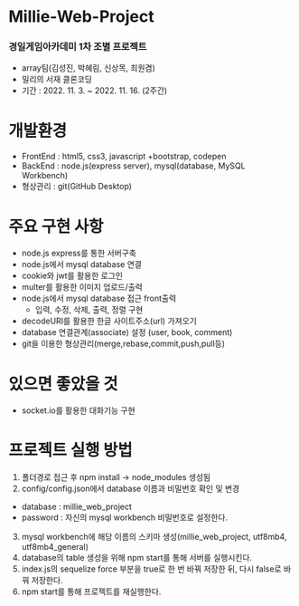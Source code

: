 # Millie-Web-Project
### 경일게임아카데미 1차 조별 프로젝트 ###
- array팀(김성진, 박혜림, 신상목, 최원겸)
- 밀리의 서재 클론코딩
- 기간 : 2022. 11. 3. ~ 2022. 11. 16. (2주간)

# 개발환경
- FrontEnd : html5, css3, javascript
	 +bootstrap, codepen
- BackEnd : node.js(express server), mysql(database, MySQL Workbench)
- 형상관리 : git(GitHub Desktop)

# 주요 구현 사항
- node.js express를 통한 서버구축
- node.js에서 mysql database 연결
- cookie와 jwt를 활용한 로그인
- multer를 활용한 이미지 업로드/출력
- node.js에서 mysql database 접근 front출력
  - 입력, 수정, 삭제, 출력, 정렬 구현
- decodeURI를 활용한 한글 사이트주소(url) 가져오기
- database 연결관계(associate) 설정
  (user, book, comment)
- git을 이용한 형상관리(merge,rebase,commit,push,pull등)

# 있으면 좋았을 것
- socket.io를 활용한 대화기능 구현

# 프로젝트 실행 방법
1. 폴더경로 접근 후 npm install -> node_modules 생성됨
2. config/config.json에서 database 이름과 비밀번호 확인 및 변경
- database : millie_web_project
- password : 자신의 mysql workbench 비밀번호로 설정한다.
3. mysql workbench에 해당 이름의 스키마 생성(millie_web_project, utf8mb4, utf8mb4_general)
4. database의 table 생성을 위해 npm start를 통해 서버를 실행시킨다.
5. index.js의 sequelize force 부분을 true로 한 번 바꿔 저장한 뒤, 다시 false로 바꿔 저장한다.
6. npm start를 통해 프로젝트를 재실행한다.
